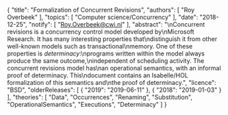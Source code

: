 {
    "title": "Formalization of Concurrent Revisions",
    "authors": [
        "Roy Overbeek"
    ],
    "topics": [
        "Computer science/Concurrency"
    ],
    "date": "2018-12-25",
    "notify": [
        "Roy.Overbeek@cwi.nl"
    ],
    "abstract": "\nConcurrent revisions is a concurrency control model developed by\nMicrosoft Research. It has many interesting properties that\ndistinguish it from other well-known models such as transactional\nmemory. One of these properties is <em>determinacy</em>:\nprograms written within the model always produce the same outcome,\nindependent of scheduling activity. The concurrent revisions model has\nan operational semantics, with an informal proof of determinacy. This\ndocument contains an Isabelle/HOL formalization of this semantics and\nthe proof of determinacy.",
    "licence": "BSD",
    "olderReleases": [
        {
            "2019": "2019-06-11"
        },
        {
            "2018": "2019-01-03"
        }
    ],
    "theories": [
        "Data",
        "Occurrences",
        "Renaming",
        "Substitution",
        "OperationalSemantics",
        "Executions",
        "Determinacy"
    ]
}